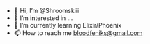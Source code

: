 - 👋 Hi, I’m @Shroomskiii
- 👀 I’m interested in ...
- 🌱 I’m currently learning Elixir/Phoenix
- 📫 How to reach me bloodfeniks@gmail.com
